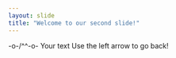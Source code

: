 ```yaml
---
layout: slide
title: "Welcome to our second slide!"
---
```


-o-/^^\-o-
Your text
Use the left arrow to go back!
